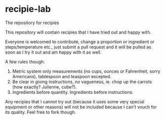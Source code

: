 # recipie-lab
The repository for recipies

This repository will contain recipies that I have tried out and happy with.

Everyone is welcomed to contribute, change a proportion or ingredient or steps/temperature etc., just submit a pull request and it will be pulled as soon as I try it out and am happy with it as well.

A few rules though:
1. Metric system only measurements (no cups, ounces or Fahrenheit, sorry Americans), tablespoon and teaspoon excepted.
2. Be clear in giving instructions, no vagueness, ie. chop up the carrots (how exactly? Julienne, cube?).
3. Ingredients before quantity. Ingredients before instructions.

Any recipies that I cannot try out (because it uses some very special equipment or other reasons) will not be included because I can't vouch for its quality. Feel free to fork though.
